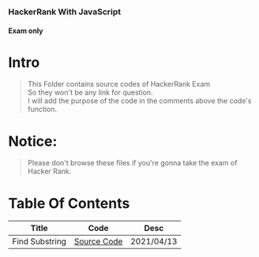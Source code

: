 ### HackerRank With JavaScript 
#### **Exam only**

# Intro 
> This Folder contains source codes of HackerRank Exam  
>So they won't be any link for question.   
>I will add the purpose of the code in the comments above the code's function.  

# **Notice**: 
> Please don't browse these files if you're gonna take the exam of Hacker Rank.


# Table Of Contents  
|     Title      |         Code         |    Desc    |
| :------------: | :------------------: | :--------: |
| Find Substring | [Source Code][1code] | 2021/04/13 |







[1code]:./src/exam/findSubstring.js